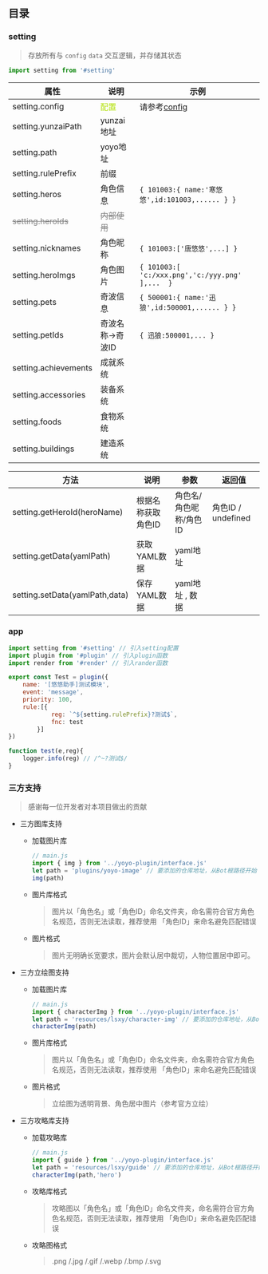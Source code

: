 ## 目录

### setting 
> 存放所有与 `config` `data` 交互逻辑，并存储其状态
```js
import setting from '#setting'
```
| 属性  |说明  | 示例 |
|---|---|---|
|setting.config|<font color=bluesky>配置</font>|请参考[config](./config/default.yaml)|
|setting.yunzaiPath|yunzai地址||
|setting.path|yoyo地址||
|setting.rulePrefix|前缀||
|setting.heros|角色信息|`{ 101003:{ name:'寒悠悠',id:101003,...... } }`|
|<font color=gray><s>setting.heroIds</s></font>|<font color=gray><s>内部使用</s></font>| |
|setting.nicknames|角色昵称|`{ 101003:['唐悠悠',...] }`|
|setting.heroImgs|角色图片|`{ 101003:[ 'c:/xxx.png','c:/yyy.png' ],...  }`|
|setting.pets|奇波信息|`{ 500001:{ name:'迅狼',id:500001,...... } }`|
|setting.petIds|奇波名称->奇波ID|`{ 迅狼:500001,... }`|
|setting.achievements|成就系统||
|setting.accessories|装备系统||
|setting.foods|食物系统||
|setting.buildings|建造系统||

| 方法 | 说明  |参数|返回值 |
|---|---|---|---|
|setting.getHeroId(heroName) |根据名称获取角色ID | 角色名/角色昵称/角色ID|角色ID / undefined|
|setting.getData(yamlPath) | 获取YAML数据 | yaml地址 |  
|setting.setData(yamlPath,data) | 保存YAML数据 | yaml地址 , 数据 |  


### app
```js
import setting from '#setting' // 引入setting配置
import plugin from '#plugin' // 引入plugin函数
import render from '#render' // 引入rander函数
```

```js
export const Test = plugin({
    name: '[悠悠助手]测试模块',
    event: 'message',
    priority: 100,
    rule:[{
            reg: `^${setting.rulePrefix}?测试$`,
            fnc: test
        }]
})

function test(e,reg){
    logger.info(reg) // /^~?测试$/
}

```

### 三方支持

> 感谢每一位开发者对本项目做出的贡献

- 三方图库支持

    - 加载图片库

        ```js
        // main.js
        import { img } from '../yoyo-plugin/interface.js'
        let path = 'plugins/yoyo-image' // 要添加的仓库地址，从Bot根路径开始
        img(path)
        ```
    - 图片库格式

      > 图片以「角色名」或「角色ID」命名文件夹，命名需符合官方角色名规范，否则无法读取，推荐使用 「角色ID」来命名避免匹配错误

    - 图片格式

      > 图片无明确长宽要求，图片会默认居中裁切，人物位置居中即可。


- 三方立绘图支持

    - 加载图片库

        ```js
        // main.js
        import { characterImg } from '../yoyo-plugin/interface.js'
        let path = 'resources/lsxy/character-img' // 要添加的仓库地址，从Bot根路径开始
        characterImg(path)
        ```
    - 图片库格式

      > 图片以「角色名」或「角色ID」命名文件夹，命名需符合官方角色名规范，否则无法读取，推荐使用 「角色ID」来命名避免匹配错误

    - 图片格式

      > 立绘图为透明背景、角色居中图片（参考官方立绘）

- 三方攻略库支持

    - 加载攻略库

        ```js
        // main.js
        import { guide } from '../yoyo-plugin/interface.js'
        let path = 'resources/lsxy/guide' // 要添加的仓库地址，从Bot根路径开始
        characterImg(path,'hero')
        ```
    - 攻略库格式

      > 攻略图以「角色名」或「角色ID」命名文件夹，命名需符合官方角色名规范，否则无法读取，推荐使用 「角色ID」来命名避免匹配错误

    - 攻略图格式

      > .png /.jpg /.gif /.webp /.bmp /.svg
